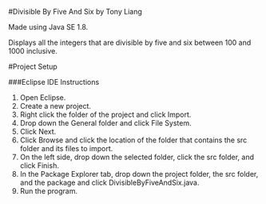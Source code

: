 #Divisible By Five And Six by Tony Liang

Made using Java SE 1.8.

Displays all the integers that are divisible by five and six between 100 and 1000 inclusive.

#Project Setup

###Eclipse IDE Instructions
1. Open Eclipse.
2. Create a new project.
3. Right click the folder of the project and click Import.
4. Drop down the General folder and click File System.
5. Click Next.
6. Click Browse and click the location of the folder that contains the src folder and its files to import.
7. On the left side, drop down the selected folder, click the src folder, and click Finish.
8. In the Package Explorer tab, drop down the project folder, the src folder, and the package and click DivisibleByFiveAndSix.java.
9. Run the program.